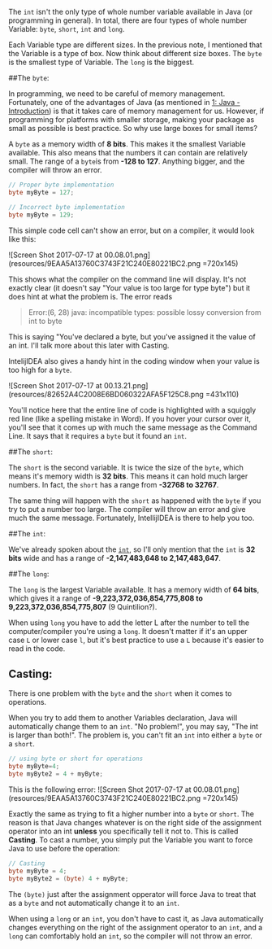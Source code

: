 The `int` isn't the only type of whole number variable available in Java (or programming in general). In total, there are four types of whole number Variable: `byte`, `short`, `int` and `long`.

Each Variable type are different sizes. In the previous note, I mentioned that the Variable is a type of box. Now think about different size boxes. The `byte` is the smallest type of Variable. The `long` is the biggest.

##The `byte`:

In programming, we need to be careful of memory management. Fortunately, one of the advantages of Java (as mentioned in [1: Java - Introduction](quiver:///notes/3D0A27A5-B8DD-416D-BFB8-68A0A87B5714)) is that it takes care of memory management for us. However, if programming for platforms with smaller storage, making your package as small as possible is best practice. So why use large boxes for small items?

A `byte` as a memory width of **8 bits**. This makes it the smallest Variable available. This also means that the numbers it can contain are relatively small. The range of a `byte`is from **-128 to 127**. Anything bigger, and the compiler will throw an error.

```java
// Proper byte implementation
byte myByte = 127;

// Incorrect byte implementation
byte myByte = 129;
```

This simple code cell can't show an error, but on a compiler, it would look like this:

![Screen Shot 2017-07-17 at 00.08.01.png](resources/9EAA5A13760C3743F21C240E80221BC2.png =720x145)

This shows what the compiler on the command line will display. It's not exactly clear (it doesn't say "Your value is too large for type byte") but it does hint at what the problem is. The error reads 

>Error:(6, 28) java: incompatible types: possible lossy conversion from int to byte

This is saying "You've declared a byte, but you've assigned it the value of an int. I'll talk more about this later with Casting.

IntelijIDEA also gives a handy hint in the coding window when your value is too high for a `byte`.

![Screen Shot 2017-07-17 at 00.13.21.png](resources/82652A4C2008E6BD060322AFA5F125C8.png =431x110)

You'll notice here that the entire line of code is highlighted with a squiggly red line (like a spelling mistake in Word). If you hover your cursor over it, you'll see that it comes up with much the same message as the Command Line. It says that it requires a `byte` but it found an `int`.

##The `short`:

The `short` is the second variable. It is twice the size of the `byte`, which means it's memory width is **32 bits**. This means it can hold much larger numbers. In fact, the `short` has a range from **-32768 to 32767**.

The same thing will happen with the `short` as happened with the `byte` if you try to put a number too large. The compiler will throw an error and give much the same message. Fortunately, IntellijIDEA is there to help you too.

##The `int`:

We've already spoken about the [`int`](quiver:///notes/628A9CA0-D218-407F-B9CF-D669C2004D6D), so I'll only mention that the `int` is **32 bits** wide and has a range of **-2,147,483,648 to 2,147,483,647**.

##The `long`:

The `long` is the largest Variable available. It has  a memory width of **64 bits**, which gives it a range of **-9,223,372,036,854,775,808 to 9,223,372,036,854,775,807** (9 Quintilion?).

When using `long` you have to add the letter L after the number to tell the computer/compiler you're using a `long`. It doesn't matter if it's an upper case `L` or lower case `l`, but it's best practice to use a `L` because it's easier to read in the code.

## Casting:

There is one problem with the `byte` and the `short` when it comes to operations.

When you try to add them to another Variables declaration, Java will automatically change them to an `int`. "No problem!", you may say, "The int is larger than both!". The problem is, you can't fit an `int` into either a `byte` or a `short`.

```java
// using byte or short for operations
byte myByte=4;
byte myByte2 = 4 + myByte;
```

This is the following error:
![Screen Shot 2017-07-17 at 00.08.01.png](resources/9EAA5A13760C3743F21C240E80221BC2.png =720x145)

Exactly the same as trying to fit a higher number into a `byte` or `short`. The reason is that Java changes whatever is on the right side of the assignment operator into an int **unless** you specifically tell it not to. This is called **Casting**. To cast a number, you simply put the Variable you want to force Java to use before the operation:

```java
// Casting
byte myByte = 4;
byte myByte2 = (byte) 4 + myByte;
```

The `(byte)` just after the assignment opperator will force Java to treat that as a `byte` and not automatically change it to an `int`.

When using a `long` or an `int`, you don't have to cast it, as Java automatically changes everything on the right of the assignment operator to an `int`, and a `long` can comfortably hold an `int`, so the compiler will not throw an error.